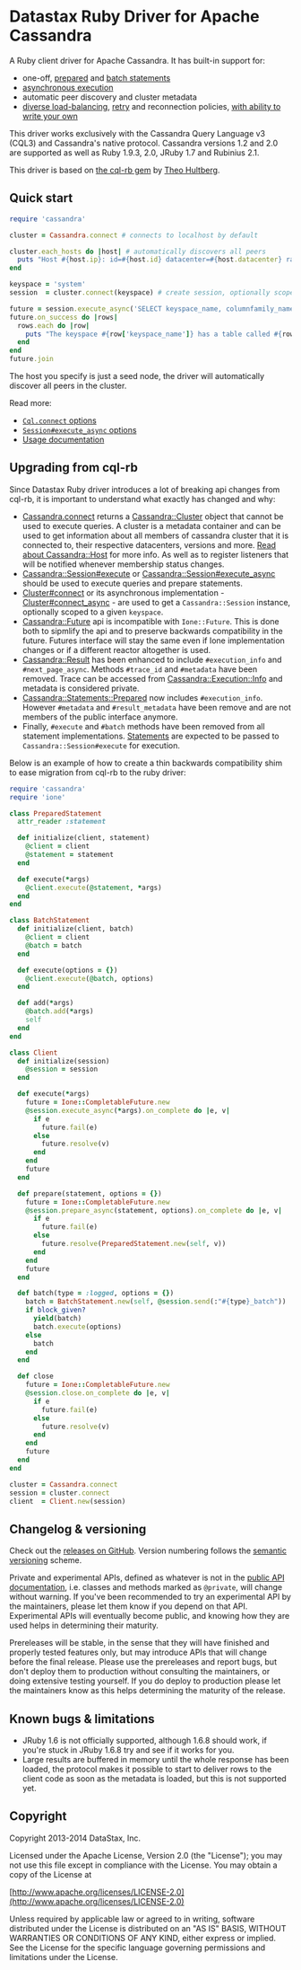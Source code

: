 # Datastax Ruby Driver for Apache Cassandra

A Ruby client driver for Apache Cassandra. It has built-in support for:

* one-off, [prepared](/features/prepared_statements/) and [batch statements](/features/batch_statements/)
* [asynchronous execution](/features/asynchronous_io/)
* automatic peer discovery and cluster metadata
* [diverse load-balancing](/features/load_balancing/), [retry](/features/retry_policies/) and reconnection policies, [with ability to write your own](/features/load_balancing/implementing_a_policy/)

This driver works exclusively with the Cassandra Query Language v3 (CQL3) and Cassandra's native protocol. Cassandra versions 1.2 and 2.0 are supported as well as Ruby 1.9.3, 2.0, JRuby 1.7 and Rubinius 2.1.

This driver is based on [the cql-rb gem](https://github.com/iconara/cql-rb) by [Theo Hultberg](https://github.com/iconara).

## Quick start

```ruby
require 'cassandra'

cluster = Cassandra.connect # connects to localhost by default

cluster.each_hosts do |host| # automatically discovers all peers
  puts "Host #{host.ip}: id=#{host.id} datacenter=#{host.datacenter} rack=#{host.rack}"
end

keyspace = 'system'
session  = cluster.connect(keyspace) # create session, optionally scoped to a keyspace, to execute queries

future = session.execute_async('SELECT keyspace_name, columnfamily_name FROM schema_columnfamilies') # fully asynchronous api
future.on_success do |rows|
  rows.each do |row|
    puts "The keyspace #{row['keyspace_name']} has a table called #{row['columnfamily_name']}"
  end
end
future.join
```

The host you specify is just a seed node, the driver will automatically discover all peers in the cluster.

Read more:

* [`Cql.connect` options](/api/#connect-class_method)
* [`Session#execute_async` options](/api/session/#execute_async-instance_method)
* [Usage documentation](/features)

## Upgrading from cql-rb

Since Datastax Ruby driver introduces a lot of breaking api changes from cql-rb, it is important to understand what exactly has changed and why:

* [Cassandra.connect](/api/#connect-class_method) returns a [Cassandra::Cluster](/api/cluster/) object that cannot be used to execute queries. A cluster is a metadata container and can be used to get information about all members of cassandra cluster that it is connected to, their respective datacenters, versions and more. [Read about Cassandra::Host](/api/host/) for more info. As well as to register listeners that will be notified whenever membership status changes.
* [Cassandra::Session#execute](/api/session/#execute-instance_method) or [Cassandra::Session#execute_async](/api/session/#execute_async-instance_method) should be used to execute queries and prepare statements.
* [Cluster#connect](/api/cluster/#connect-instance_method) or its asynchronous implementation - [Cluster#connect_async](/api/cluster/#connect_async-instance_method) - are used to get a `Cassandra::Session` instance, optionally scoped to a given `keyspace`.
* [Cassandra::Future](/api/future/) api is incompatible with `Ione::Future`. This is done both to sipmlify the api and to preserve backwards compatibility in the future. Futures interface will stay the same even if Ione implementation changes or if a different reactor altogether is used.
* [Cassandra::Result](/api/result/) has been enhanced to include `#execution_info` and `#next_page_async`. Methods `#trace_id` and `#metadata` have been removed. Trace can be accessed from [Cassandra::Execution::Info](/api/execution/info/) and metadata is considered private.
* [Cassandra::Statements::Prepared](/api/statements/prepared/) now includes `#execution_info`. However `#metadata` and `#result_metadata` have been remove and are not members of the public interface anymore.
* Finally, `#execute` and `#batch` methods have been removed from all statement implementations. [Statements](/api/statements/) are expected to be passed to `Cassandra::Session#execute` for execution.

Below is an example of how to create a thin backwards compatibility shim to ease migration from cql-rb to the ruby driver:

```ruby
require 'cassandra'
require 'ione'

class PreparedStatement
  attr_reader :statement

  def initialize(client, statement)
    @client = client
    @statement = statement
  end

  def execute(*args)
    @client.execute(@statement, *args)
  end
end

class BatchStatement
  def initialize(client, batch)
    @client = client
    @batch = batch
  end

  def execute(options = {})
    @client.execute(@batch, options)
  end

  def add(*args)
    @batch.add(*args)
    self
  end
end

class Client
  def initialize(session)
    @session = session
  end

  def execute(*args)
    future = Ione::CompletableFuture.new
    @session.execute_async(*args).on_complete do |e, v|
      if e
        future.fail(e)
      else
        future.resolve(v)
      end
    end
    future
  end

  def prepare(statement, options = {})
    future = Ione::CompletableFuture.new
    @session.prepare_async(statement, options).on_complete do |e, v|
      if e
        future.fail(e)
      else
        future.resolve(PreparedStatement.new(self, v))
      end
    end
    future
  end

  def batch(type = :logged, options = {})
    batch = BatchStatement.new(self, @session.send(:"#{type}_batch"))
    if block_given?
      yield(batch)
      batch.execute(options)
    else
      batch
    end
  end

  def close
    future = Ione::CompletableFuture.new
    @session.close.on_complete do |e, v|
      if e
        future.fail(e)
      else
        future.resolve(v)
      end
    end
    future
  end
end

cluster = Cassandra.connect
session = cluster.connect
client  = Client.new(session)
```

## Changelog & versioning

Check out the [releases on GitHub](https://github.com/riptano/ruby-driver/releases). Version numbering follows the [semantic versioning](http://semver.org/) scheme.

Private and experimental APIs, defined as whatever is not in the [public API documentation][1], i.e. classes and methods marked as `@private`, will change without warning. If you've been recommended to try an experimental API by the maintainers, please let them know if you depend on that API. Experimental APIs will eventually become public, and knowing how they are used helps in determining their maturity.

Prereleases will be stable, in the sense that they will have finished and properly tested features only, but may introduce APIs that will change before the final release. Please use the prereleases and report bugs, but don't deploy them to production without consulting the maintainers, or doing extensive testing yourself. If you do deploy to production please let the maintainers know as this helps determining the maturity of the release.

## Known bugs & limitations

* JRuby 1.6 is not officially supported, although 1.6.8 should work, if you're stuck in JRuby 1.6.8 try and see if it works for you.
* Large results are buffered in memory until the whole response has been loaded, the protocol makes it possible to start to deliver rows to the client code as soon as the metadata is loaded, but this is not supported yet.

## Copyright

Copyright 2013-2014 DataStax, Inc.

Licensed under the Apache License, Version 2.0 (the "License"); you may not use this file except in compliance with the License. You may obtain a copy of the License at

[http://www.apache.org/licenses/LICENSE-2.0](http://www.apache.org/licenses/LICENSE-2.0)

Unless required by applicable law or agreed to in writing, software distributed under the License is distributed on an "AS IS" BASIS, WITHOUT WARRANTIES OR CONDITIONS OF ANY KIND, either express or implied. See the License for the specific language governing permissions and limitations under the License.

  [1]: http://riptano.github.io/ruby-driver/api

